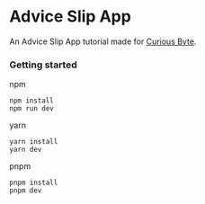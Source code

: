 # Advice Slip App
An Advice Slip App tutorial made for [Curious Byte](https://www.youtube.com/@CuriousByte).

### Getting started
npm
```
npm install
npm run dev
```
yarn
```
yarn install
yarn dev
```
pnpm
```
pnpm install
pnpm dev
```